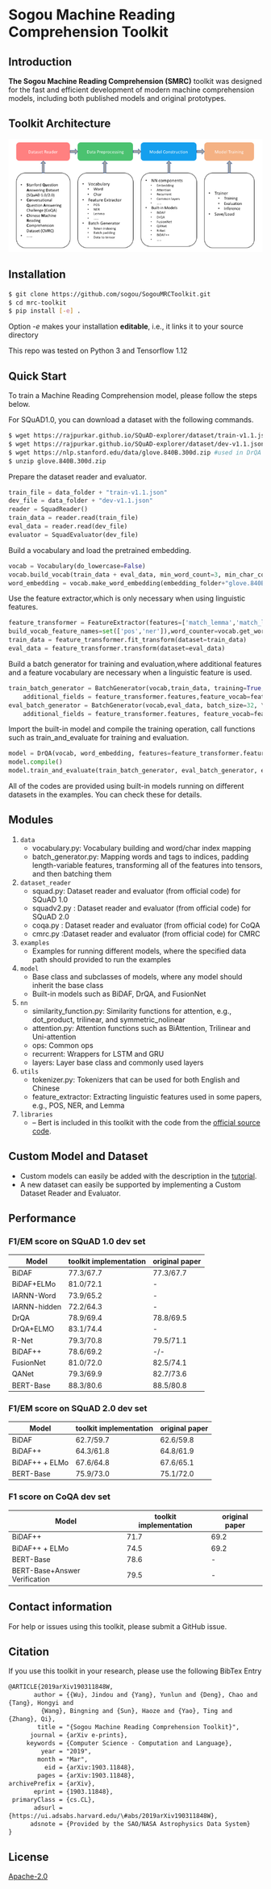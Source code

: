 # Sogou Machine Reading Comprehension Toolkit
## Introduction
**The Sogou Machine Reading Comprehension (SMRC)** toolkit was designed for the fast and efficient development of modern machine comprehension models, including both published models and original prototypes.

## Toolkit Architecture
![avatar](./doc/architecture.png)

## Installation
```sh
$ git clone https://github.com/sogou/SogouMRCToolkit.git
$ cd mrc-toolkit
$ pip install [-e] .
```
Option *-e* makes your installation **editable**, i.e., it links it to your source directory

This repo was tested on Python 3 and Tensorflow 1.12

## Quick Start
To train a Machine Reading Comprehension model, please follow the steps below.

For SQuAD1.0, you can download a dataset with the following commands.
```sh
$ wget https://rajpurkar.github.io/SQuAD-explorer/dataset/train-v1.1.json
$ wget https://rajpurkar.github.io/SQuAD-explorer/dataset/dev-v1.1.json
$ wget https://nlp.stanford.edu/data/glove.840B.300d.zip #used in DrQA
$ unzip glove.840B.300d.zip
```
Prepare the dataset reader and evaluator.
```python
train_file = data_folder + "train-v1.1.json"
dev_file = data_folder + "dev-v1.1.json"
reader = SquadReader()
train_data = reader.read(train_file)
eval_data = reader.read(dev_file)
evaluator = SquadEvaluator(dev_file)
```
Build a vocabulary and load the pretrained embedding.
```python
vocab = Vocabulary(do_lowercase=False)
vocab.build_vocab(train_data + eval_data, min_word_count=3, min_char_count=10)
word_embedding = vocab.make_word_embedding(embedding_folder+"glove.840B.300d.txt")
```
Use the feature extractor,which is only necessary when using linguistic features.
```python
feature_transformer = FeatureExtractor(features=['match_lemma','match_lower','pos','ner','context_tf'],
build_vocab_feature_names=set(['pos','ner']),word_counter=vocab.get_word_counter())
train_data = feature_transformer.fit_transform(dataset=train_data)
eval_data = feature_transformer.transform(dataset=eval_data)
```
Build a batch generator for training and evaluation,where additional features and a feature vocabulary are necessary when a linguistic feature
is used.
```python
train_batch_generator = BatchGenerator(vocab,train_data, training=True, batch_size=32, \
    additional_fields = feature_transformer.features,feature_vocab=feature_transformer.vocab)
eval_batch_generator = BatchGenerator(vocab,eval_data, batch_size=32, \
    additional_fields = feature_transformer.features, feature_vocab=feature_transformer.vocab)
```
Import the built-in model and compile the training operation, call functions such as train_and_evaluate for training and evaluation.
```python
model = DrQA(vocab, word_embedding, features=feature_transformer.features, feature_vocab=feature_transformer.vocab)
model.compile()
model.train_and_evaluate(train_batch_generator, eval_batch_generator, evaluator, epochs=40, eposides=2)
```
All of the codes are provided using built-in models running on different datasets in the examples. You can check these for details.

## Modules
1. `data`
    - vocabulary.py: Vocabulary building and word/char index mapping
    - batch_generator.py: Mapping words and tags to indices, padding length-variable features, transforming all of the features into tensors, and then batching them
2. `dataset_reader`
    - squad.py: Dataset reader and evaluator (from official code) for SQuAD 1.0
    - squadv2.py : Dataset reader and evaluator (from official code) for SQuAD 2.0
    - coqa.py : Dataset reader and evaluator (from official code) for CoQA
    - cmrc.py :Dataset reader and evaluator (from official code) for CMRC
3. `examples`
    - Examples for running different models, where the specified data path should provided to run the examples
4. `model`
    - Base class and subclasses of models, where any model should inherit the base class
    - Built-in models such as BiDAF, DrQA, and FusionNet
5. `nn`
    - similarity\_function.py: Similarity functions for attention, e.g., dot_product, trilinear, and symmetric_nolinear
    - attention.py: Attention functions such as BiAttention, Trilinear and Uni-attention
    - ops: Common ops
    - recurrent: Wrappers for LSTM and GRU
    - layers: Layer base class and commonly used layers
6. `utils`
    - tokenizer.py: Tokenizers that can be used for both English and Chinese
    - feature_extractor: Extracting linguistic features used in some papers, e.g., POS, NER, and Lemma
7. `libraries`
    - –	Bert is included in this toolkit with the code from the [official source code](https://github.com/google-research/bert).

## Custom Model and Dataset
- Custom models can easily be added with the description in the [tutorial](./doc/build_custom_model.md).
- A new dataset can easily be supported by implementing a Custom Dataset Reader and Evaluator.

## Performance

### F1/EM score on SQuAD 1.0 dev set
| Model | toolkit implementation | original paper|
| --- | --- | ---|
|BiDAF | 77.3/67.7  | 77.3/67.7 |
|BiDAF+ELMo | 81.0/72.1 | - |
|IARNN-Word | 73.9/65.2 | - |
|IARNN-hidden |  72.2/64.3| - |
|DrQA | 78.9/69.4 | 78.8/69.5  |
|DrQA+ELMO|83.1/74.4 | - |
|R-Net | 79.3/70.8 | 79.5/71.1  |
|BiDAF++ | 78.6/69.2 | -/-  |
|FusionNet | 81.0/72.0 | 82.5/74.1  |
|QANet | 79.3/69.9 | 82.7/73.6  |
|BERT-Base | 88.3/80.6 | 88.5/80.8 |

### F1/EM score on SQuAD 2.0 dev set
| Model | toolkit implementation | original paper|
| --- | --- | ---|
|BiDAF | 62.7/59.7 | 62.6/59.8 |
|BiDAF++ | 64.3/61.8 | 64.8/61.9  |
|BiDAF++ + ELMo  | 67.6/64.8| 67.6/65.1 |
|BERT-Base | 75.9/73.0 | 75.1/72.0 |

### F1 score on CoQA dev set
| Model | toolkit implementation | original paper|
| --- | --- | ---|
|BiDAF++ | 71.7 | 69.2 |
|BiDAF++ + ELMo | 74.5 | 69.2|
|BERT-Base | 78.6 | - |
|BERT-Base+Answer Verification| 79.5 | - |

## Contact information
For help or issues using this toolkit, please submit a GitHub issue.

## Citation
If you use this toolkit in your research, please use the following BibTex Entry
```
@ARTICLE{2019arXiv190311848W,
       author = {{Wu}, Jindou and {Yang}, Yunlun and {Deng}, Chao and {Tang}, Hongyi and
         {Wang}, Bingning and {Sun}, Haoze and {Yao}, Ting and {Zhang}, Qi},
        title = "{Sogou Machine Reading Comprehension Toolkit}",
      journal = {arXiv e-prints},
     keywords = {Computer Science - Computation and Language},
         year = "2019",
        month = "Mar",
          eid = {arXiv:1903.11848},
        pages = {arXiv:1903.11848},
archivePrefix = {arXiv},
       eprint = {1903.11848},
 primaryClass = {cs.CL},
       adsurl = {https://ui.adsabs.harvard.edu/\#abs/2019arXiv190311848W},
      adsnote = {Provided by the SAO/NASA Astrophysics Data System}
}
```
## License
[Apache-2.0](https://opensource.org/licenses/Apache-2.0)

